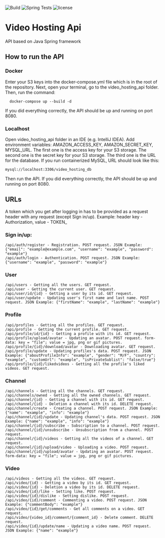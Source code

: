 ![Build](https://github.com/PickBas/video_hosting_api/workflows/Build/badge.svg)
![Spring Tests](https://github.com/PickBas/video_hosting_api/workflows/Spring%20Tests/badge.svg)
![license](https://img.shields.io/badge/license-MIT-brightgreen)

# Video Hosting Api
API based on Java Spring framework

## How to run the API
### Docker
Enter your S3 keys into the docker-compose.yml file which is in the root of the repository.
Next, open your terminal, go to the video_hosting_api folder. Then, run the command:

      docker-compose up --build -d
  
If you did everything correctly, the API should be up and running on port 8080.
### Localhost
Open video_hosting_api folder in an IDE (e.g. IntelliJ IDEA). Add environment variables: AMAZON_ACCESS_KEY, AMAZON_SECRET_KEY, MYSQL_URL. The first one is the access key for your S3 storage. The second one is the secret key for your S3 storage. The third one is the URL for the database. If you run containerized MySQL, URL should look like this:

    mysql://localhost:3306/video_hosting_db
    
Then run the API. If you did everything correctly, the API should be up and running on port 8080.
 
## URLs
A token which you get after logging in has to be provided as a request header with any request (except Sign in/up). Example: header key - Authorization, value - TOKEN_<token>
### Sign in/up:
    /api/auth/register - Registration. POST request. JSON Example: {"email": "example@example.com", "username": "example", "password": "example"}
    /api/auth/login - Authentication. POST request. JSON Example: {"username": "example", "password": "example"}
### User
    /api/users - Getting all the users. GET request.
    /api/user - Getting the current user. GET request.
    /api/user/id/{id} - Getting a user by its id. GET request.
    /api/user/update - Updating user's first name and last name. POST request. JSON Example: {"firstName": "example", "lastName": "example"}
### Profile
    /api/profiles - Getting all the profiles. GET request.
    /api/profile - Getting the current profile. GET request.
    /api/profile/id/{id} - Getting a profile with its id. GET request.
    /api/profile/upload/avatar - Updating an avatar. POST request. form-data: key = "file"; value = jpg, png or gif pictures.
    /api/profile/{id}/download/avatar - Downloading avatar. GET request.
    /api/profile/update - Updating profiles's data. POST request. JSON Example: {"aboutProfileInfo": "example", "gender": "M/F", "country": "example", "customUrl": "example", "isPrivateSublist": "false/true"}
    /api/profile/{id}/likedvideos - Getting all the profile's liked videos. GET request.
### Channel
    /api/channels - Getting all the channels. GET request.
    /api/channels/owned - Getting all the owned channels. GET request.
    /api/channel/{id} - Getting a channel with its id. GET request.
    /api/channel/{id} - Deletion a channel with its id. DELETE request.
    /api/channel/create - Creating a channel. POST request. JSON Example: {"name": "example", "info": "example"}
    /api/channel/{id}/update - Updating channel's data. POST request. JSON Example: {"name": "example", "info": "example"}
    /api/channel/{id}/subscribe - Subscription to a channel. POST request.
    /api/channel/{id}/unsubscribe - Unsubscription from a channel. POST request.
    /api/channel/{id}/videos - Getting all the videos of a channel. GET request.
    /api/channel/{id}/upload/video - Uploading a video. POST request.
    /api/channel/{id}/upload/avatar - Updating an avatar. POST request. form-data: key = "file"; value = jpg, png or gif pictures.
### Video
    /api/videos - Getting all the videos. GET request.
    /api/video/{id} - Getting a video by its id. GET request.
    /api/video/{id} - Deletion a video by its id. DELETE request.
    /api/video/{id}/like - Setting like. POST request.
    /api/video/{id}/dislike - Setting dislike. POST request.
    /api/video/{id}/comment - Commenting a video. POST request. JSON Example: {"commentBody": "example"}
    /api/video/{id}/get/comments - Get all comments on a video. GET request.
    /api/video/{video_id}/comment/{comment_id} - Delete comment. DELETE request.
    /api/video/{id}/update/name - Updating a video name. POST request. JSON Example: {"name": "example"}
